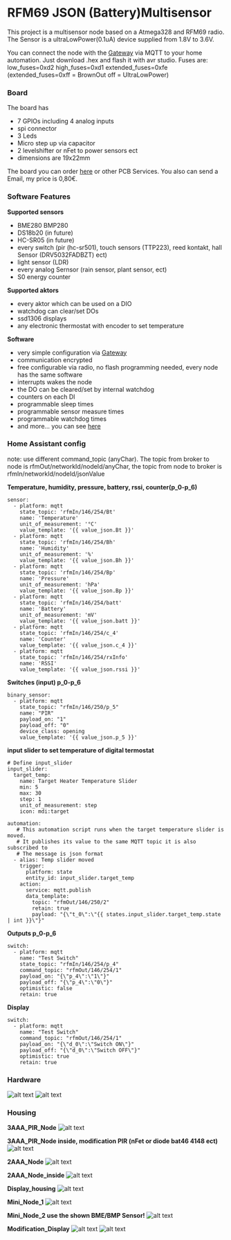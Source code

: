 # RFM69 JSON (Battery)Multisensor
 
This project is a multisensor node based on a Atmega328 and RFM69 radio. The Sensor is a ultraLowPower(0.1uA) device supplied from 1.8V to 3.6V.
 
You can connect the node with the [Gateway](https://github.com/boaschti/MQTT_WLan_RFM69_Gateway) via MQTT to your home automation.
Just download .hex and flash it with avr studio. Fuses are: low_fuses=0xd2 high_fuses=0xd1 extended_fuses=0xfe (extended_fuses=0xff = BrownOut off = UltraLowPower)
 
### Board
The board has
- 7 GPIOs including 4 analog inputs
- spi connector
- 3 Leds
- Micro step up via capacitor
- 2 levelshifter or nFet to power sensors ect
- dimensions are 19x22mm
 
The board you can order [here](https://www.itead.cc/) or other PCB Services. You also can send a Email, my price is 0,80€.
 
### Software Features
 
**Supported sensors**
- BME280 BMP280
- DS18b20 (in future)
- HC-SR05 (in future)
- every switch (pir (hc-sr501), touch sensors (TTP223), reed kontakt, hall Sensor (DRV5032FADBZT) ect)
- light sensor (LDR)
- every analog Sernsor (rain sensor, plant sensor, ect)
- S0 energy counter
 
**Supported aktors**
- every aktor which can be used on a DIO
- watchdog can clear/set DOs
- ssd1306 displays
- any electronic thermostat with encoder to set temperature
 
**Software**
- very simple configuration via [Gateway](https://github.com/boaschti/MQTT_WLan_RFM69_Gateway)
- communication encrypted
- free configurable via radio, no flash programming needed, every node has the same software
- interrupts wakes the node
- the DO can be cleared/set by internal watchdog
- counters on each DI
- programmable sleep times
- programmable sensor measure times
- programmable watchdog times
- and more... you can see [here](https://github.com/boaschti/MQTT_WLan_RFM69_Gateway/blob/master/pictures/nodeConfig.jpg)
 
### Home Assistant config
note: use different command_topic (anyChar). The topic from broker to node is rfmOut/networkId/nodeId/anyChar, the topic from node to broker is rfmIn/networkId/nodeId/jsonValue
 
**Temperature, humidity, pressure, battery, rssi, counter(p_0-p_6)**
```
sensor:
  - platform: mqtt
    state_topic: 'rfmIn/146/254/Bt'
    name: 'Temperature'
    unit_of_measurement: '°C'
    value_template: '{{ value_json.Bt }}'
  - platform: mqtt
    state_topic: 'rfmIn/146/254/Bh'
    name: 'Humidity'
    unit_of_measurement: '%'
    value_template: '{{ value_json.Bh }}'
  - platform: mqtt
    state_topic: 'rfmIn/146/254/Bp'
    name: 'Pressure'
    unit_of_measurement: 'hPa'
    value_template: '{{ value_json.Bp }}'
  - platform: mqtt
    state_topic: 'rfmIn/146/254/batt'
    name: 'Battery'
    unit_of_measurement: 'mV'
    value_template: '{{ value_json.batt }}'
  - platform: mqtt
    state_topic: 'rfmIn/146/254/c_4'
    name: 'Counter'
    value_template: '{{ value_json.c_4 }}'
  - platform: mqtt
    state_topic: 'rfmIn/146/254/rxInfo'
    name: 'RSSI'
    value_template: '{{ value_json.rssi }}'
```
 
**Switches (input) p_0-p_6**
```
binary_sensor:
  - platform: mqtt
    state_topic: "rfmIn/146/250/p_5"
    name: "PIR"
    payload_on: "1"
    payload_off: "0" 
    device_class: opening
    value_template: '{{ value_json.p_5 }}'
```
 
**input slider to set temperature of digital termostat**
```
# Define input_slider
input_slider:
  target_temp:
    name: Target Heater Temperature Slider
    min: 5
    max: 30
    step: 1
    unit_of_measurement: step 
    icon: mdi:target
 
automation:
   # This automation script runs when the target temperature slider is moved.
   # It publishes its value to the same MQTT topic it is also subscribed to
   # The message is json format
  - alias: Temp slider moved
    trigger:
      platform: state
      entity_id: input_slider.target_temp
    action:
      service: mqtt.publish
      data_template:
        topic: "rfmOut/146/250/2"
        retain: true
        payload: "{\"t_0\":\"{{ states.input_slider.target_temp.state | int }}\"}"
```
 
**Outputs p_0-p_6**
```
switch:
  - platform: mqtt
    name: "Test Switch"
    state_topic: "rfmIn/146/254/p_4"
    command_topic: "rfmOut/146/254/1"
    payload_on: "{\"p_4\":\"1\"}"
    payload_off: "{\"p_4\":\"0\"}"
    optimistic: false
    retain: true
```
 
**Display**
```
switch:
  - platform: mqtt
    name: "Test Switch"
    command_topic: "rfmOut/146/254/1"
    payload_on: "{\"d_0\":\"Switch ON\"}"
    payload_off: "{\"d_0\":\"Switch OFF\"}"
    optimistic: true
    retain: true
```

### Hardware
![alt text](https://github.com/boaschti/MQTT_Node_RFM69/blob/master/pictures/nodeHardware.jpg)
![alt text](https://github.com/boaschti/MQTT_Node_RFM69/blob/master/pictures/nodeHardware2.jpg)


### Housing

**3AAA_PIR_Node**
![alt text](https://github.com/boaschti/MQTT_Node_RFM69/blob/master/pictures/3AAA_pir_node.jpg)
 
**3AAA_PIR_Node inside, modification PIR (nFet or diode bat46 4148 ect)**
![alt text](https://github.com/boaschti/MQTT_Node_RFM69/blob/master/pictures/3AAA_pir_node.jpg)
 
**2AAA_Node**
![alt text](https://github.com/boaschti/MQTT_Node_RFM69/blob/master/pictures/2AAA_node.jpg)

**2AAA_Node_inside**
![alt text](https://github.com/boaschti/MQTT_Node_RFM69/blob/master/pictures/2AAA_node_inside.jpg)

**Display_housing**
![alt text](https://github.com/boaschti/MQTT_Node_RFM69/blob/master/pictures/dispayHousing.jpg)
 
**Mini_Node_1**
![alt text](https://github.com/boaschti/MQTT_Node_RFM69/blob/master/pictures/node1housing.jpg)
 
**Mini_Node_2 use the shown BME/BMP Sensor!**
![alt text](https://github.com/boaschti/MQTT_Node_RFM69/blob/master/pictures/node2Housing.jpg)
 
**Modification_Display**
![alt text](https://github.com/boaschti/MQTT_Node_RFM69/blob/master/pictures/reset_Pin_Display.jpg)
![alt text](https://github.com/boaschti/MQTT_Node_RFM69/blob/master/pictures/Display_resistors.jpg)


